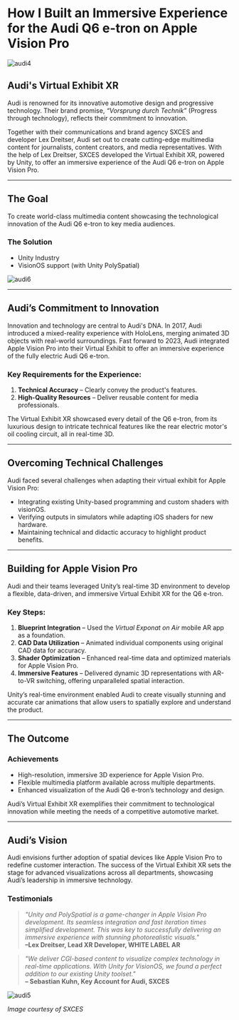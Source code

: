 # How I Built an Immersive Experience for the Audi Q6 e-tron on Apple Vision Pro  
![audi4](https://github.com/user-attachments/assets/cb90afa4-ba1c-40cd-aca9-6c171c92d9d9)

## Audi's Virtual Exhibit XR  
Audi is renowned for its innovative automotive design and progressive technology. Their brand promise, *“Vorsprung durch Technik”* (Progress through technology), reflects their commitment to innovation.  

Together with their communications and brand agency SXCES and developer Lex Dreitser, Audi set out to create cutting-edge multimedia content for journalists, content creators, and media representatives. With the help of Lex Dreitser, SXCES developed the Virtual Exhibit XR, powered by Unity, to offer an immersive experience of the Audi Q6 e-tron on Apple Vision Pro.  

---

## **The Goal**  
To create world-class multimedia content showcasing the technological innovation of the Audi Q6 e-tron to key media audiences.  

### **The Solution**  
- Unity Industry  
- VisionOS support (with Unity PolySpatial)  

![audi6](https://github.com/user-attachments/assets/f483bb71-b32f-4176-bee7-724487d78a57)

---

## Audi’s Commitment to Innovation  
Innovation and technology are central to Audi's DNA. In 2017, Audi introduced a mixed-reality experience with HoloLens, merging animated 3D objects with real-world surroundings. Fast forward to 2023, Audi integrated Apple Vision Pro into their Virtual Exhibit to offer an immersive experience of the fully electric Audi Q6 e-tron.  

### Key Requirements for the Experience:  
1. **Technical Accuracy** – Clearly convey the product's features.  
2. **High-Quality Resources** – Deliver reusable content for media professionals.  

The Virtual Exhibit XR showcased every detail of the Q6 e-tron, from its luxurious design to intricate technical features like the rear electric motor's oil cooling circuit, all in real-time 3D.

---

## **Overcoming Technical Challenges**  

Audi faced several challenges when adapting their virtual exhibit for Apple Vision Pro:  

- Integrating existing Unity-based programming and custom shaders with visionOS.  
- Verifying outputs in simulators while adapting iOS shaders for new hardware.  
- Maintaining technical and didactic accuracy to highlight product benefits.  

---

## **Building for Apple Vision Pro**  

Audi and their teams leveraged Unity’s real-time 3D environment to develop a flexible, data-driven, and immersive Virtual Exhibit XR for the Q6 e-tron.  

### **Key Steps:**  
1. **Blueprint Integration** – Used the *Virtual Exponat on Air* mobile AR app as a foundation.  
2. **CAD Data Utilization** – Animated individual components using original CAD data for accuracy.  
3. **Shader Optimization** – Enhanced real-time data and optimized materials for Apple Vision Pro.  
4. **Immersive Features** – Delivered dynamic 3D representations with AR-to-VR switching, offering unparalleled spatial interaction.  

Unity’s real-time environment enabled Audi to create visually stunning and accurate car animations that allow users to spatially explore and understand the product.

---

## **The Outcome**  

### **Achievements**  
- High-resolution, immersive 3D experience for Apple Vision Pro.  
- Flexible multimedia platform available across multiple departments.  
- Enhanced visualization of the Audi Q6 e-tron’s technology and design.  

Audi’s Virtual Exhibit XR exemplifies their commitment to technological innovation while meeting the needs of a competitive automotive market.  

---

## **Audi’s Vision**  

Audi envisions further adoption of spatial devices like Apple Vision Pro to redefine customer interaction. The success of the Virtual Exhibit XR sets the stage for advanced visualizations across all departments, showcasing Audi’s leadership in immersive technology.

### **Testimonials**  
> *"Unity and PolySpatial is a game-changer in Apple Vision Pro development. Its seamless integration and fast iteration times simplified development. This was key to successfully delivering an immersive experience with stunning photorealistic visuals."*  
> **–Lex Dreitser, Lead XR Developer, WHITE LABEL AR**  

> *"We deliver CGI-based content to visualize complex technology in real-time applications. With Unity for VisionOS, we found a perfect addition to our existing Unity toolset."*  
> **– Sebastian Kuhn, Key Account for Audi, SXCES**  

![audi5](https://github.com/user-attachments/assets/91e6767e-ab61-4c2c-9774-534d181ccb50)

*Image courtesy of SXCES*  
